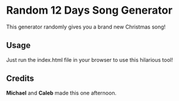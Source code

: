 # Random 12 Days Song Generator
This generator randomly gives you a brand new Christmas song!

## Usage
Just run the index.html file in your browser to use this hilarious tool!

## Credits
**Michael** and **Caleb** made this one afternoon.